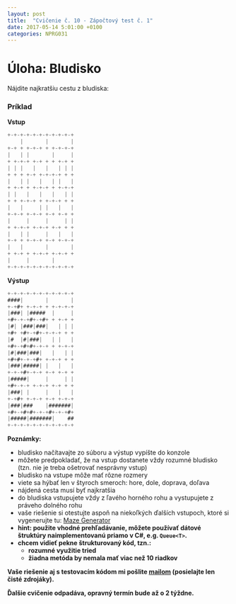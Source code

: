 ```yaml
---
layout: post
title:  "Cvičenie č. 10 - Zápočtový test č. 1"
date: 2017-05-14 5:01:00 +0100
categories: NPRG031
---
```


# Úloha: Bludisko

Nájdite najkratšiu cestu z bludiska:

### Príklad

**Vstup**

```java
+-+-+-+-+-+-+-+-+-+-+
    |       |       |
+-+ + +-+-+ + +-+-+-+
|   | |       |     |
+ +-+-+ +-+ + + +-+ +
| | |   |   |   | | |
+ + + +-+ +-+-+-+ + +
|   | |   |   | |   |
+ +-+ + +-+-+ + +-+-+
| |   |   |   |   | |
+ + +-+-+ + +-+-+ + +
|   |     | |   |   |
+-+-+ +-+-+ +-+ +-+ +
|     |     |     | |
+ +-+-+ +-+-+ +-+ + +
|   | |     |   |   |
+-+ + +-+-+ +-+ +-+-+
|   |       |       |
+ +-+ + +-+-+ +-+-+ +
|     |       |      
+-+-+-+-+-+-+-+-+-+-+
```

**Výstup**
```java
+-+-+-+-+-+-+-+-+-+-+
####|       |       |
+-+#+ +-+-+ + +-+-+-+
|###| |#####  |     |
+#+-+-+#+-+#+ + +-+ +
|#| |###|###|   | | |
+#+ +#+-+#+-+-+-+ + +
|#  |#|###|   | |   |
+#+-+#+#+-+-+ + +-+-+
|#|###|###|   |   | |
+#+#+-+-+#+ +-+-+ + +
|###|#####| |   |   |
+-+-+#+-+-+ +-+ +-+ +
|#####|     |     | |
+#+-+-+ +-+-+ +-+ + +
|###| |     |   |   |
+-+#+ +-+-+ +-+ +-+-+
|###|###    |#######|
+#+-+#+#+-+-+#+-+-+#+
|#####|#######|    ##
+-+-+-+-+-+-+-+-+-+-+
```

**Poznámky:**

* bludisko načítavajte zo súboru a výstup vypíšte do konzole
* môžete predpokladať, že na vstup dostanete vždy rozumné bludisko (tzn. nie je treba ošetrovať nesprávny vstup)
* bludisko na vstupe môže mať rôzne rozmery
* viete sa hýbať len v štyroch smeroch: hore, dole, doprava, doľava
* nájdená cesta musí byť najkratšia
* do bludiska vstupujete vždy z ľavého horného rohu a vystupujete z práveho dolného rohu
* vaše riešenie si otestujte aspoň na niekoľkých ďalších vstupoch, ktoré si vygenerujte tu: [Maze Generator](http://www.delorie.com/game-room/mazes/genmaze.cgi)
* **hint: použite vhodné prehľadávanie, môžete používať dátové štruktúry naimplementovanú priamo v C#, e.g. ```Queue<T>```.**
* **chcem vidieť pekne štrukturovaný kód, tzn.:**
  * **rozumné využitie tried**
  * **žiadna metóda by nemala mať viac než 10 riadkov**

**Vaše riešenie aj s testovacím kódom mi pošlite <a href="mailto:{{ site.email }}">mailom</a> (posielajte len čisté zdrojáky).**

<span class="red">**Ďalšie cvičenie odpadáva, opravný termín bude až o 2 týždne.**</span>
